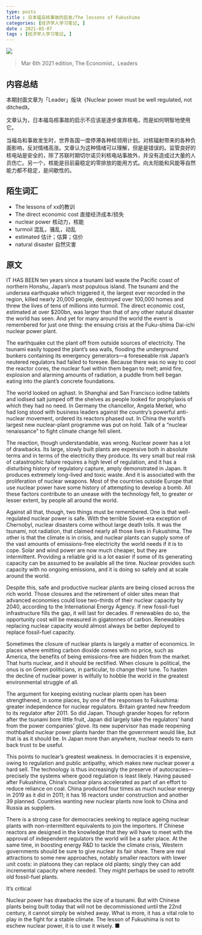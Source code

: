 ```yaml
---
type: posts
title : 日本福岛核事故的启发/The lessons of Fukushima
categories: [经济学人学习笔记, ] 
date : 2021-03-07
tags : [经济学人学习笔记, ]
---
```


![](https://gitee.com/pylixm/picture/raw/master/2021-3-7/1615099337473-181.jpg)

> Mar 6th 2021 edition, The Economist，Leaders

## 内容总结 

本期封面文章为「Leader」版块《Nuclear power must be well regulated, not ditched》。

文章认为，日本福岛核事故的启示不应该是逐步废弃核电，而是如何明智地使用它。

当福岛和事故发生时，世界各国一度停滞各种核领用计划。对核辐射带来的各种负面影响，反对情绪高涨。文章认为这种情绪可以理解，但是是错误的。监管良好的核电站是安全的，除了苏联时期切尔诺贝利核电站事故外，并没有造成过大量的人员伤亡。另一个，核能是目前最稳定的零排放的能用方式。向太阳能和风能等自然能力都不稳定，是间歇性的。


## 陌生词汇

- The lessons of  xx的教训
- The direct economic cost 直接经济成本/损失
- nuclear power 核动力，核能
- turmoil 混乱，骚乱，动乱
- estimated 估计；估算；估价
- natural disaster 自然灾害


## 原文

IT HAS BEEN ten years since a tsunami laid waste the Pacific coast of northern Honshu, Japan’s most populous island. The tsunami and the undersea earthquake which triggered it, the largest ever recorded in the region, killed nearly 20,000 people, destroyed over 100,000 homes and threw the lives of tens of millions into turmoil. The direct economic cost, estimated at over $200bn, was larger than that of any other natural disaster the world has seen. And yet for many around the world the event is remembered for just one thing: the ensuing crisis at the Fuku-shima Dai-ichi nuclear power plant.

The earthquake cut the plant off from outside sources of electricity. The tsunami easily topped the plant’s sea walls, flooding the underground bunkers containing its emergency generators—a foreseeable risk Japan’s neutered regulators had failed to foresee. Because there was no way to cool the reactor cores, the nuclear fuel within them began to melt; amid fire, explosion and alarming amounts of radiation, a puddle from hell began eating into the plant’s concrete foundations.

The world looked on aghast. In Shanghai and San Francisco iodine tablets and iodised salt jumped off the shelves as people looked for prophylaxis of which they had no need. In Germany the chancellor, Angela Merkel, who had long stood with business leaders against the country’s powerful anti-nuclear movement, ordered its reactors phased out. In China the world’s largest new nuclear-plant programme was put on hold. Talk of a “nuclear renaissance” to fight climate change fell silent.

The reaction, though understandable, was wrong. Nuclear power has a lot of drawbacks. Its large, slowly built plants are expensive both in absolute terms and in terms of the electricity they produce. Its very small but real risk of catastrophic failure requires a high level of regulation, and it has a disturbing history of regulatory capture, amply demonstrated in Japan. It produces extremely long-lived and toxic waste. And it is associated with the proliferation of nuclear weapons. Most of the countries outside Europe that use nuclear power have some history of attempting to develop a bomb. All these factors contribute to an unease with the technology felt, to greater or lesser extent, by people all around the world.

Against all that, though, two things must be remembered. One is that well-regulated nuclear power is safe. With the terrible Soviet-era exception of Chernobyl, nuclear disasters come without large death tolls. It was the tsunami, not radiation, that claimed nearly all those lives in Fukushima. The other is that the climate is in crisis, and nuclear plants can supply some of the vast amounts of emissions-free electricity the world needs if it is to cope. Solar and wind power are now much cheaper, but they are intermittent. Providing a reliable grid is a lot easier if some of its generating capacity can be assumed to be available all the time. Nuclear provides such capacity with no ongoing emissions, and it is doing so safely and at scale around the world.

Despite this, safe and productive nuclear plants are being closed across the rich world. Those closures and the retirement of older sites mean that advanced economies could lose two-thirds of their nuclear capacity by 2040, according to the International Energy Agency. If new fossil-fuel infrastructure fills the gap, it will last for decades. If renewables do so, the opportunity cost will be measured in gigatonnes of carbon. Renewables replacing nuclear capacity would almost always be better deployed to replace fossil-fuel capacity.

Sometimes the closure of nuclear plants is largely a matter of economics. In places where emitting carbon dioxide comes with no price, such as America, the benefits of being emissions-free are hidden from the market. That hurts nuclear, and it should be rectified. When closure is political, the onus is on Green politicians, in particular, to change their tune. To hasten the decline of nuclear power is wilfully to hobble the world in the greatest environmental struggle of all.

The argument for keeping existing nuclear plants open has been strengthened, in some places, by one of the responses to Fukushima: greater independence for nuclear regulators. Britain granted new freedom to its regulator after 2011. So did Japan. Though grander hopes for reform after the tsunami bore little fruit, Japan did largely take the regulators’ hand from the power companies’ glove. Its new supervisor has made reopening mothballed nuclear power plants harder than the government would like, but that is as it should be. In Japan more than anywhere, nuclear needs to earn back trust to be useful.

This points to nuclear’s greatest weakness. In democracies it is expensive, owing to regulation and public antipathy, which makes new nuclear power a hard sell. The technology is thus increasingly the preserve of autocracies—precisely the systems where good regulation is least likely. Having paused after Fukushima, China’s nuclear plans accelerated as part of an effort to reduce reliance on coal. China produced four times as much nuclear energy in 2019 as it did in 2011; it has 16 reactors under construction and another 39 planned. Countries wanting new nuclear plants now look to China and Russia as suppliers.

There is a strong case for democracies seeking to replace ageing nuclear plants with non-intermittent equivalents to join the importers. If Chinese reactors are designed in the knowledge that they will have to meet with the approval of independent regulators the world will be a safer place. At the same time, in boosting energy R&D to tackle the climate crisis, Western governments should be sure to give nuclear its fair share. There are real attractions to some new approaches, notably smaller reactors with lower unit costs: in platoons they can replace old plants; singly they can add incremental capacity where needed. They might perhaps be used to retrofit old fossil-fuel plants.

It’s critical

Nuclear power has drawbacks the size of a tsunami. But with Chinese plants being built today that will not be decommissioned until the 22nd century, it cannot simply be wished away. What is more, it has a vital role to play in the fight for a stable climate. The lesson of Fukushima is not to eschew nuclear power, it is to use it wisely. ■


